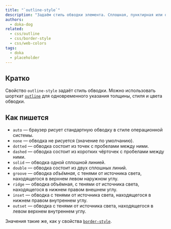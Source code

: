 ```yaml
---
title: "`outline-style`"
description: "Задаём стиль обводки элемента. Сплошная, пунктирная или объёмная."
authors:
  - doka-dog
related:
  - css/outline
  - css/border-style
  - css/web-colors
tags:
  - doka
  - placeholder
---
```


## Кратко

Свойство `outline-style` задаёт стиль обводки. Можно использовать шорткат [`outline`](/css/outline/) для одновременного указания толщины, стиля и цвета обводки.

## Как пишется

- `auto` — браузер рисует стандартную обводку в стиле операционной системы.
- `none` — обводка не рисуется (значение по умолчанию).
- `dotted` — обводка состоит из точек с пробелами между ними.
- `dashed` — обводка состоит из коротких чёрточек с пробелами между ними.
- `solid` — обводка одной сплошной линией.
- `double` — обводка состоит из двух сплошных линий.
- `groove` — обводка _объёмная_, с тенями от источника света, находящегося в верхнем левом наружном углу.
- `ridge` — обводка объёмная, с тенями от источника света, находящегося в нижнем правом внешнем углу.
- `inset` — обводка с тенями от источника света, находящегося в нижнем правом внутреннем углу.
- `outset` — обводка с тенями от источника света, находящегося в левом верхнем внутреннем углу.

Значения такие же, как у свойства [`border-style`](/css/border/#border-style).
